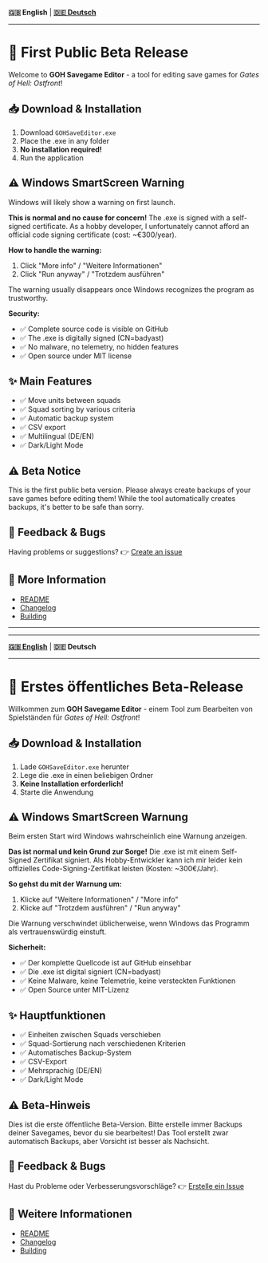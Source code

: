 **🇬🇧 English** | **[🇩🇪 Deutsch](#deutsch)**

---

# 🎉 First Public Beta Release

Welcome to **GOH Savegame Editor** - a tool for editing save games for *Gates of Hell: Ostfront*!

## 📥 Download & Installation
1. Download `GOHSaveEditor.exe`
2. Place the .exe in any folder
3. **No installation required!**
4. Run the application

## ⚠️ Windows SmartScreen Warning
Windows will likely show a warning on first launch.

**This is normal and no cause for concern!** The .exe is signed with a self-signed certificate. As a hobby developer, I unfortunately cannot afford an official code signing certificate (cost: ~€300/year).

**How to handle the warning:**
1. Click "More info" / "Weitere Informationen"
2. Click "Run anyway" / "Trotzdem ausführen"

The warning usually disappears once Windows recognizes the program as trustworthy.

**Security:**
* ✅ Complete source code is visible on GitHub
* ✅ The .exe is digitally signed (CN=badyast)
* ✅ No malware, no telemetry, no hidden features
* ✅ Open source under MIT license

## ✨ Main Features
* ✅ Move units between squads
* ✅ Squad sorting by various criteria
* ✅ Automatic backup system
* ✅ CSV export
* ✅ Multilingual (DE/EN)
* ✅ Dark/Light Mode

## ⚠️ Beta Notice
This is the first public beta version. Please always create backups of your save games before editing them! While the tool automatically creates backups, it's better to be safe than sorry.

## 🐛 Feedback & Bugs
Having problems or suggestions?
👉 [Create an issue](https://github.com/badyast/GOHSaveEditor/issues)

## 📝 More Information
* [README](https://github.com/badyast/GOHSaveEditor/blob/main/README.en.md)
* [Changelog](https://github.com/badyast/GOHSaveEditor/blob/main/CHANGELOG.md)
* [Building](https://github.com/badyast/GOHSaveEditor/blob/main/BUILDING.md)

---
---

<a name="deutsch"></a>
**[🇬🇧 English](#)** | **🇩🇪 Deutsch**

---

# 🎉 Erstes öffentliches Beta-Release

Willkommen zum **GOH Savegame Editor** - einem Tool zum Bearbeiten von Spielständen für *Gates of Hell: Ostfront*!

## 📥 Download & Installation
1. Lade `GOHSaveEditor.exe` herunter
2. Lege die .exe in einen beliebigen Ordner
3. **Keine Installation erforderlich!**
4. Starte die Anwendung

## ⚠️ Windows SmartScreen Warnung
Beim ersten Start wird Windows wahrscheinlich eine Warnung anzeigen.

**Das ist normal und kein Grund zur Sorge!** Die .exe ist mit einem Self-Signed Zertifikat signiert. Als Hobby-Entwickler kann ich mir leider kein offizielles Code-Signing-Zertifikat leisten (Kosten: ~300€/Jahr).

**So gehst du mit der Warnung um:**
1. Klicke auf "Weitere Informationen" / "More info"
2. Klicke auf "Trotzdem ausführen" / "Run anyway"

Die Warnung verschwindet üblicherweise, wenn Windows das Programm als vertrauenswürdig einstuft.

**Sicherheit:**
* ✅ Der komplette Quellcode ist auf GitHub einsehbar
* ✅ Die .exe ist digital signiert (CN=badyast)
* ✅ Keine Malware, keine Telemetrie, keine versteckten Funktionen
* ✅ Open Source unter MIT-Lizenz

## ✨ Hauptfunktionen
* ✅ Einheiten zwischen Squads verschieben
* ✅ Squad-Sortierung nach verschiedenen Kriterien
* ✅ Automatisches Backup-System
* ✅ CSV-Export
* ✅ Mehrsprachig (DE/EN)
* ✅ Dark/Light Mode

## ⚠️ Beta-Hinweis
Dies ist die erste öffentliche Beta-Version. Bitte erstelle immer Backups deiner Savegames, bevor du sie bearbeitest! Das Tool erstellt zwar automatisch Backups, aber Vorsicht ist besser als Nachsicht.

## 🐛 Feedback & Bugs
Hast du Probleme oder Verbesserungsvorschläge?
👉 [Erstelle ein Issue](https://github.com/badyast/GOHSaveEditor/issues)

## 📝 Weitere Informationen
* [README](https://github.com/badyast/GOHSaveEditor/blob/main/README.md)
* [Changelog](https://github.com/badyast/GOHSaveEditor/blob/main/CHANGELOG.md)
* [Building](https://github.com/badyast/GOHSaveEditor/blob/main/BUILDING.md)
